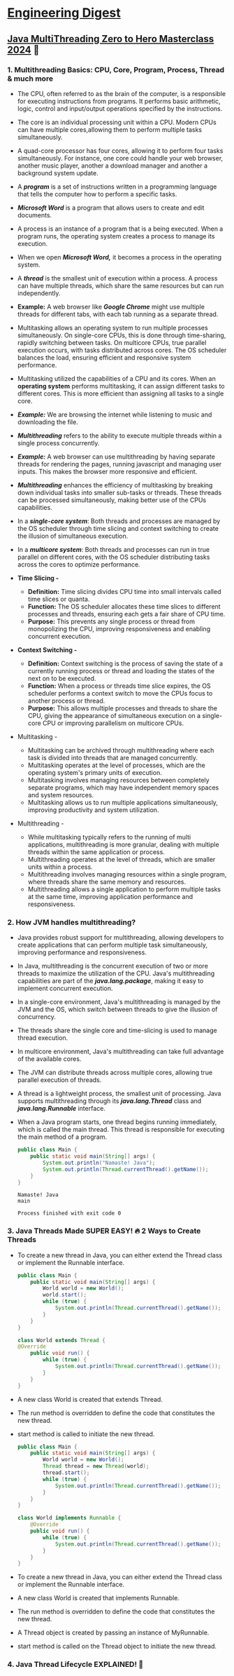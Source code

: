 # [Engineering Digest](https://www.youtube.com/@EngineeringDigest)

## [Java MultiThreading Zero to Hero Masterclass 2024](https://youtube.com/playlist?list=PLA3GkZPtsafYhmrZR_1nmQqfFSnkftOud&si=VQVyaNkit81vMNPY) 🚀

### 1. Multithreading Basics: CPU, Core, Program, Process, Thread & much more

- The CPU, often referred to as the brain of the computer, is a responsible for executing instructions from programs. It
  performs basic arithmetic, logic, control and input/output operations specified by the instructions.
- The core is an individual processing unit within a CPU. Modern CPUs can have multiple cores,allowing them to perform
  multiple tasks simultaneously.
- A quad-core processor has four cores, allowing it to perform four tasks simultaneously. For instance, one core could
  handle your web browser, another music player, another a download manager and another a background system update.
- A _**program**_ is a set of instructions written in a programming language that tells the computer how to perform a
  specific tasks.
- _**Microsoft Word**_ is a program that allows users to create and edit documents.
- A process is an instance of a program that is a being executed. When a program runs, the operating system creates a
  process to manage its execution.
- When we open _**Microsoft Word,**_ it becomes a process in the operating system.
- A _**thread**_ is the smallest unit of execution within a process. A process can have multiple threads, which share
  the same resources but can run independently.
- **Example:** A web browser like _**Google Chrome**_ might use multiple threads for different tabs, with each tab
  running as a separate thread.
- Multitasking allows an operating system to run multiple processes simultaneously. On single-core CPUs, this is done
  through time-sharing, rapidly switching between tasks. On multicore CPUs, true parallel execution occurs, with tasks
  distributed across cores. The OS scheduler balances the load, ensuring efficient and responsive system performance.
- Multitasking utilized the capabilities of a CPU and its cores. When an **operating system** performs multitasking, it
  can assign different tasks to different cores. This is more efficient than assigning all tasks to a single core.
- _**Example:**_ We are browsing the internet while listening to music and downloading the file.
- _**Multithreading**_ refers to the ability to execute multiple threads within a single process concurrently.
- _**Example:**_ A web browser can use multithreading by having separate threads for rendering the pages, running
  javascript and managing user inputs. This makes the browser more responsive and efficient.
- _**Multithreading**_ enhances the efficiency of multitasking by breaking down individual tasks into smaller sub-tasks
  or threads. These threads can be processed simultaneously, making better use of the CPUs capabilities.
- In a _**single-core system**_: Both threads and processes are managed by the OS scheduler through time slicing and
  context switching to create the illusion of simultaneous execution.
- In a _**multicore system**_: Both threads and processes can run in true parallel on different cores, with the OS
  scheduler distributing tasks across the cores to optimize performance.
- **Time Slicing -**
    - **Definition:** Time slicing divides CPU time into small intervals called time slices or quanta.
    - **Function:** The OS scheduler allocates these time slices to different processes and threads, ensuring each gets
      a fair share of CPU time.
    - **Purpose:** This prevents any single process or thread from monopolizing the CPU, improving responsiveness and
      enabling concurrent execution.
- **Context Switching -**
    - **Definition:** Context switching is the process of saving the state of a currently running process or thread and
      loading the states of the next on to be executed.
    - **Function:** When a process or threads time slice expires, the OS scheduler performs a context switch to move the
      CPUs focus to another process or thread.
    - **Purpose:** This allows multiple processes and threads to share the CPU, giving the appearance of simultaneous
      execution on a single-core CPU or improving parallelism on multicore CPUs.
- Multitasking -
    - Multitasking can be archived through multithreading where each task is divided into threads that are managed
      concurrently.
    - Multitasking operates at the level of processes, which are the operating system's primary units of execution.
    - Multitasking involves managing resources between completely separate programs, which may have independent memory
      spaces and system resources.
    - Multitasking allows us to run multiple applications simultaneously, improving productivity and system utilization.

- Multithreading -
    - While multitasking typically refers to the running of multi applications, multithreading is more granular, dealing
      with multiple threads within the same application or process.
    - Multithreading operates at the level of threads, which are smaller units within a process.
    - Multithreading involves managing resources within a single program, where threads share the same memory and
      resources.
    - Multithreading allows a single application to perform multiple tasks at the same time, improving application
      performance and responsiveness.

### 2. How JVM handles multithreading?

- Java provides robust support for multithreading, allowing developers to create applications that can perform multiple
  task simultaneously, improving performance and responsiveness.
- In Java, multithreading is the concurrent execution of two or more threads to maximize the utilization of the CPU.
  Java's multithreading capabilities are part of the _**java.lang.package**_, making it easy to implement concurrent
  execution.
- In a single-core environment, Java's multithreading is managed by the JVM and the OS, which switch between threads to
  give the illusion of concurrency.
- The threads share the single core and time-slicing is used to manage thread execution.
- In multicore environment, Java's multithreading can take full advantage of the available cores.
- The JVM can distribute threads across multiple cores, allowing true parallel execution of threads.
- A thread is a lightweight process, the smallest unit of processing. Java supports multithreading through its
  _**java.lang.Thread**_ class and _**java.lang.Runnable**_ interface.
- When a Java program starts, one thread begins running immediately, which is called the main thread. This thread is
  responsible for executing the main method of a program.

    ```java
    public class Main {
        public static void main(String[] args) {
            System.out.println("Namaste! Java");
            System.out.println(Thread.currentThread().getName());
        }
    }
    ```

    ```shell
    Namaste! Java
    main
    
    Process finished with exit code 0
    ```

### 3. Java Threads Made SUPER EASY! 🔥 2 Ways to Create Threads

- To create a new thread in Java, you can either extend the Thread class or implement the Runnable interface.

    ```java
    public class Main {
        public static void main(String[] args) {
            World world = new World();
            world.start();
            while (true) {
                System.out.println(Thread.currentThread().getName());
            }
        }
    }
    
    class World extends Thread {
    @Override
        public void run() {
            while (true) {
                System.out.println(Thread.currentThread().getName());
            }
        }            
    }
    ```

- A new class World is created that extends Thread.
- The run method is overridden to define the code that constitutes the new thread.
- start method is called to initiate the new thread.

    ```java
    public class Main {
        public static void main(String[] args) {
            World world = new World();
            Thread thread = new Thread(world);
            thread.start();
            while (true) {
                System.out.println(Thread.currentThread().getName());
            }
        }
    }
    
    class World implements Runnable {
        @Override
        public void run() {
            while (true) {
                System.out.println(Thread.currentThread().getName());
            }
        }
    }
    ```

- To create a new thread in Java, you can either extend the Thread class or implement the Runnable interface.
- A new class World is created that implements Runnable.
- The run method is overridden to define the code that constitutes the new thread.
- A Thread object is created by passing an instance of MyRunnable.
- start method is called on the Thread object to initiate the new thread.

### 4. Java Thread Lifecycle EXPLAINED! 🚀


  
